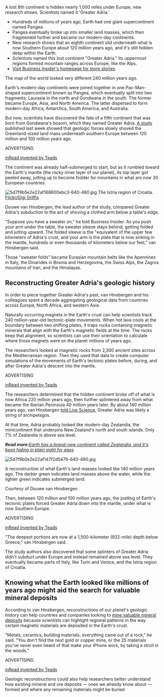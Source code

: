 A lost 8th continent is hidden nearly 1,000 miles under Europe, new research shows. Scientists named it 'Greater Adria.'

- Hundreds of millions of years ago, Earth had one giant supercontinent named Pangea.
- Pangea eventually broke up into smaller land masses, which then fragmented further and became our modern-day continents.
- New research shows that an eighth continent slid underneath what is now Southern Europe about 120 million years ago, and it's still hidden deep within the Earth.
- Scientists named this lost continent "Greater Adria." Its uppermost regions formed mountain ranges across Europe, like the Alps.
- [Visit Business Insider's homepage for more stories](https://www.businessinsider.com/?hprecirc-bullet).

The map of the world looked very different 240 million years ago.

Earth's modern-day continents were joined together in one Pac-Man-shaped supercontinent known as Pangea, which eventually split into two fragments: Laurasia in the north and Gondwana in the south. The former became Europe, Asia, and North America. The latter dispersed to form modern-day Africa, Antarctica, South America, and Australia.

But now, scientists have discovered the fate of a fifth continent that was born from Gondwana's bosom, which they named Greater Adria. [A study](https://www.sciencedirect.com/science/article/pii/S1342937X19302230#!) published last week showed that geologic forces slowly shoved the Greenland-sized land mass underneath southern Europe between 120 million and 100 million years ago.

ADVERTISING

[inRead invented by Teads](https://hp.teads.com/?utm_source=inread&utm_medium=credits&utm_campaign=invented%20by%20teads)

The continent was already half-submerged to start, but as it rumbled toward the Earth's mantle (the rocky inner layer of our planet), its top layer got peeled away, jutting up to become fodder for mountains in what are now 30 European countries.

![5d7f9b5e2e22af168600ebc3-640-480.jpg](../_resources/3e3b20ccef3d216e4fdc51d00fdea8ea.jpg)
The Istria region of Croatia.
[Flickr/Gigi Griffis](https://www.flickr.com/photos/resonant/11322194404)

Douwe van Hinsbergen, the lead author of the study, compared Greater Adria's subduction to the act of shoving a clothed arm below a table's edge.

"Suppose you have a sweater on," he told Business Insider. As you push your arm under the table, the sweater sleeve stays behind, getting folded and jutting upward. The folded sleeve is the "equivalent of the upper few kilometers of Adria's crust, and your arm is the plate that is now sinking in the mantle, hundreds or even thousands of kilometers below our feet," van Hinsbergen said.

Those "sweater folds" became Eurasian mountain belts like the Apennines in Italy, the Dinarides in Bosnia and Herzegovina, the Swiss Alps, the Zagros mountains of Iran, and the Himalayas.

##  Reconstructing Greater Adria's geologic history

In order to piece together Greater Adria's past, van Hinsbergen and his colleagues spent a decade aggregating geological data from countries across Europe, North Africa, and western Asia.

Naturally occurring magnets in the Earth's crust can help scientists track 240 million-year-old tectonic-plate movements. When hot lava cools at the boundary between two shifting plates, it traps rocks containing magnetic minerals that align with the Earth's magnetic fields at the time. The rocks keep that alignment, so scientists can use their orientation to calculate where those magnets were on the planet millions of years ago.

The researchers looked at magnetic rocks from 2,300 ancient sites across the Mediterranean region. Then they used that data to create computer simulations of the movements of Earth's tectonic plates before, during, and after Greater Adria's descent into the mantle.

ADVERTISING

[inRead invented by Teads](https://hp.teads.com/?utm_source=inread&utm_medium=credits&utm_campaign=invented%20by%20teads)

The researchers determined that the hidden continent broke off of what is now Africa 220 million years ago, then further splintered away from what became the Iberian Peninsula 40 million years later. By about 140 million years ago, van Hinsbergen [told Live Science](https://www.livescience.com/ancient-lost-continent-beneath-europe.html), Greater Adria was likely a string of archipelagos.

At that time, Adria probably looked like modern-day Zealandia, the minicontinent that underpins New Zealand's north and south islands. Only 7% of Zealandia is above sea level.

***Read more:**[Earth has a brand-new continent called Zealandia, and it's been hiding in plain sight for ages](https://www.businessinsider.com/zealandia-continent-new-zealand-australia-2017-2)*

![5d7f9b0e2e22af147f2d5476-640-480.jpg](../_resources/f9eec2c41b20ce411b89a437c0aa5b08.jpg)

A reconstruction of what Earth's land masses looked like 140 million years ago. The darker green indicates land masses above the water, while the lighter green indicates submerged land.

Courtesy of Douwe van Hinsbergen

Then, between 120 million and 100 million years ago, the jostling of Earth's tectonic plates forced Greater Adria down into the mantle, under what is now Southern Europe.

ADVERTISING

[inRead invented by Teads](https://hp.teads.com/?utm_source=inread&utm_medium=credits&utm_campaign=invented%20by%20teads)

"The deepest portions are now at a 1,500-kilometer (932-mile) depth below Greece," van Hinsbergen said.

The study authors also discovered that some splinters of Greater Adria didn't subduct under Europe and instead remained above sea level. They eventually became parts of Italy, like Turin and Venice, and the Istria region of Croatia.

##  Knowing what the Earth looked like millions of years ago might aid the search for valuable mineral deposits

According to van Hinsbergen, reconstructions of our planet's geologic history can help countries and companies looking to [mine valuable mineral deposits](https://www.businessinsider.com/rare-earth-metals-elements-what-they-are-2019-6) because scientists can highlight regional patterns in the way certain magnetic materials are deposited in the Earth's crust.

"Metals, ceramics, building materials, everything came out of a rock," he said. "You don't find the next gold or copper mine, or the 25 materials you've never even heard of that make your iPhone work, by taking a stroll in the woods."

ADVERTISING

[inRead invented by Teads](https://hp.teads.com/?utm_source=inread&utm_medium=credits&utm_campaign=invented%20by%20teads)

Geologic reconstructions could also help researchers better understand how existing mineral and ore deposits — ones we already know about — formed and where any remaining materials might be buried.